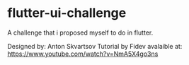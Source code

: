 # flutter-ui-challenge
A challenge that i proposed myself to do in flutter.

Designed by: Anton Skvartsov
Tutorial by Fidev avalaible at: https://www.youtube.com/watch?v=NmA5X4go3ns



